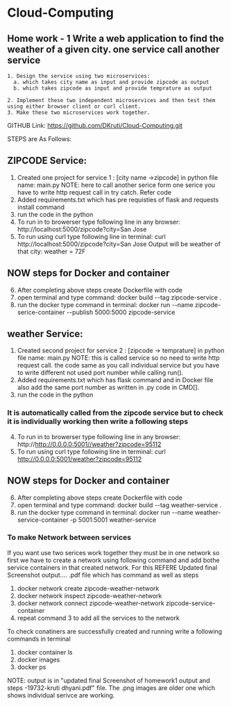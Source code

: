 # Cloud-Computing 
## Home work - 1 Write a web application to find the weather of a given city. one service call another service

    1. Design the service using two microservices: 
      a. which takes city name as input and provide zipcode as output
      b. which takes zipcode as input and provide temprature as output

    2. Implement these two independent microservices and then test them using either browser client or curl client.
    3. Make these two microservices work together.

GITHUB Link: https://github.com/DKruti/Cloud-Computing.git

STEPS are As Follows:

## ZIPCODE Service:
1. Created one project for service 1 : [city name ->zipcode] in python file name: main.py 
NOTE: here to call another serice form one serice you have to write http request call in try catch. Refer code
2. Added requirements.txt which has pre requisties of flask and requests install command
3. run the code in the python
4. To run in to browerser type following line in any browser:
   http://localhost:5000/zipcode?city=San Jose
5. To run using curl type following line in terminal:
   curl http://localhost:5000/zipcode?city=San Jose
   Output will be weather of that city: weather = 72F 
 
## NOW steps for Docker and container

 6. After completing above steps create Dockerfile with code
 7. open terminal and type command: docker build --tag zipcode-service .
 8. run the docker type command in terminal: docker run --name zipcode-serice-container --publish 5000:5000 zipcode-service
   
## weather Service:
1. Created second project for service 2 : [zipcode -> temprature] in python file name: main.py
NOTE: this is called service so no need to write http request call. the code same as you call individual service but you have to write different not used port number while calling run().
2. Added requirements.txt which has flask command and in Docker file also add the same port number as written in .py code in CMD[].
3. run the code in the python
### It is automatically called from the zipcode service but to check it is individually working then write a following steps
4. To run in to browerser type following line in any browser:
   http://http://0.0.0.0:5001//weather?zipcode=95112
5. To run using curl type following line in terminal:
   curl http://0.0.0.0:5001/weather?zipcode=95112

## NOW steps for Docker and container
 
 6. After completing above steps create Dockerfile with code
 7. open terminal and type command: docker build --tag weather-service .
 8. run the docker type command in terminal: docker run --name weather-service-container -p 5001:5001 weather-service

### To make Network between services
If you want use two serices work together they must be in one network so first we have to create a network using following command and add bothe service containers in that created network. For this REFERE Updated final Screenshot output.... .pdf file which has command as well as steps
1. docker network create zipcode-weather-network
2. docker network inspect zipcode-weather-network
3. docker network connect zipcode-weather-network zipcode-service-container
4. repeat command 3 to add all the services to the network

To check conatiners are successfully created and running write a following commands in terminal
1. docker container ls
2. docker images
3. docker ps

NOTE: output is in "updated final Screenshot of homework1 output and steps -19732-kruti dhyani.pdf" file. The .png images are older one which shows individual serivce are working.
